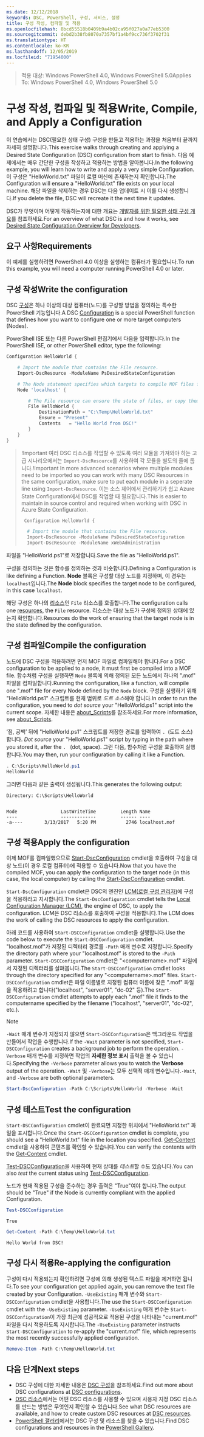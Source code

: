 ```yaml
---
ms.date: 12/12/2018
keywords: DSC, PowerShell, 구성, 서비스, 설정
title: 구성 작성, 컴파일 및 적용
ms.openlocfilehash: 8bcd55518b0409b9a4b02ca95f027a0a77eb5300
ms.sourcegitcommit: debd2b38fb8070a7357bf1a4bf9cc736f3702f31
ms.translationtype: HT
ms.contentlocale: ko-KR
ms.lasthandoff: 12/05/2019
ms.locfileid: "71954000"
---
```

> <span data-ttu-id="11556-103">적용 대상: Windows PowerShell 4.0, Windows PowerShell 5.0</span><span class="sxs-lookup"><span data-stu-id="11556-103">Applies To: Windows PowerShell 4.0, Windows PowerShell 5.0</span></span>

# <a name="write-compile-and-apply-a-configuration"></a><span data-ttu-id="11556-104">구성 작성, 컴파일 및 적용</span><span class="sxs-lookup"><span data-stu-id="11556-104">Write, Compile, and Apply a Configuration</span></span>

<span data-ttu-id="11556-105">이 연습에서는 DSC(필요한 상태 구성) 구성을 만들고 적용하는 과정을 처음부터 끝까지 자세히 설명합니다.</span><span class="sxs-lookup"><span data-stu-id="11556-105">This exercise walks through creating and applying a Desired State Configuration (DSC) configuration from start to finish.</span></span>
<span data-ttu-id="11556-106">다음 예제에서는 매우 간단한 구성을 작성하고 적용하는 방법을 알아봅니다.</span><span class="sxs-lookup"><span data-stu-id="11556-106">In the following example, you will learn how to write and apply a very simple Configuration.</span></span> <span data-ttu-id="11556-107">이 구성은 "HelloWorld.txt" 파일이 로컬 머신에 존재하는지 확인합니다.</span><span class="sxs-lookup"><span data-stu-id="11556-107">The Configuration will ensure a "HelloWorld.txt" file exists on your local machine.</span></span> <span data-ttu-id="11556-108">해당 파일을 삭제하는 경우 DSC는 다음 업데이트 시 이를 다시 생성합니다.</span><span class="sxs-lookup"><span data-stu-id="11556-108">If you delete the file, DSC will recreate it the next time it updates.</span></span>

<span data-ttu-id="11556-109">DSC가 무엇이며 어떻게 작동하는지에 대한 개요는 [개발자를 위한 필요한 상태 구성 개요](../overview/overview.md)를 참조하세요.</span><span class="sxs-lookup"><span data-stu-id="11556-109">For an overview of what DSC is and how it works, see [Desired State Configuration Overview for Developers](../overview/overview.md).</span></span>

## <a name="requirements"></a><span data-ttu-id="11556-110">요구 사항</span><span class="sxs-lookup"><span data-stu-id="11556-110">Requirements</span></span>

<span data-ttu-id="11556-111">이 예제를 실행하려면 PowerShell 4.0 이상을 실행하는 컴퓨터가 필요합니다.</span><span class="sxs-lookup"><span data-stu-id="11556-111">To run this example, you will need a computer running PowerShell 4.0 or later.</span></span>

## <a name="write-the-configuration"></a><span data-ttu-id="11556-112">구성 작성</span><span class="sxs-lookup"><span data-stu-id="11556-112">Write the configuration</span></span>

<span data-ttu-id="11556-113">DSC [구성](configurations.md)은 하나 이상의 대상 컴퓨터(노드)를 구성할 방법을 정의하는 특수한 PowerShell 기능입니다.</span><span class="sxs-lookup"><span data-stu-id="11556-113">A DSC [Configuration](configurations.md) is a special PowerShell function that defines how you want to configure one or more target computers (Nodes).</span></span>

<span data-ttu-id="11556-114">PowerShell ISE 또는 다른 PowerShell 편집기에서 다음을 입력합니다.</span><span class="sxs-lookup"><span data-stu-id="11556-114">In the PowerShell ISE, or other PowerShell editor, type the following:</span></span>

```powershell
Configuration HelloWorld {

    # Import the module that contains the File resource.
    Import-DscResource -ModuleName PsDesiredStateConfiguration

    # The Node statement specifies which targets to compile MOF files for, when this configuration is executed.
    Node 'localhost' {

        # The File resource can ensure the state of files, or copy them from a source to a destination with persistent updates.
        File HelloWorld {
            DestinationPath = "C:\Temp\HelloWorld.txt"
            Ensure = "Present"
            Contents   = "Hello World from DSC!"
        }
    }
}
```

> <span data-ttu-id="11556-115">!Important 여러 DSC 리소스를 작업할 수 있도록 여러 모듈을 가져와야 하는 고급 시나리오에서는 `Import-DscResource`를 사용하여 각 모듈을 별도의 줄에 둡니다.</span><span class="sxs-lookup"><span data-stu-id="11556-115">!Important In more advanced scenarios where multiple modules need to be imported so you can work with many DSC Resources in the same configuration, make sure to put each module in a seperate line using `Import-DscResource`.</span></span>
> <span data-ttu-id="11556-116">이는 소스 제어에서 관리하기가 쉽고 Azure State Configuration에서 DSC를 작업할 때 필요합니다.</span><span class="sxs-lookup"><span data-stu-id="11556-116">This is easier to maintain in source control and required when working with DSC in Azure State Configuration.</span></span>
>
> ```powershell
>  Configuration HelloWorld {
>
>   # Import the module that contains the File resource.
>   Import-DscResource -ModuleName PsDesiredStateConfiguration
>   Import-DscResource -ModuleName xWebAdministration
>
> ```

<span data-ttu-id="11556-117">파일을 "HelloWorld.ps1"로 저장합니다.</span><span class="sxs-lookup"><span data-stu-id="11556-117">Save the file as "HelloWorld.ps1".</span></span>

<span data-ttu-id="11556-118">구성을 정의하는 것은 함수를 정의하는 것과 비슷합니다.</span><span class="sxs-lookup"><span data-stu-id="11556-118">Defining a Configuration is like defining a Function.</span></span> <span data-ttu-id="11556-119">**Node** 블록은 구성할 대상 노드를 지정하며, 이 경우는 `localhost`입니다.</span><span class="sxs-lookup"><span data-stu-id="11556-119">The **Node** block specifies the target node to be configured, in this case `localhost`.</span></span>

<span data-ttu-id="11556-120">해당 구성은 하나의 [리소스](../resources/resources.md)인 `File` 리소스를 호출합니다.</span><span class="sxs-lookup"><span data-stu-id="11556-120">The configuration calls one [resources](../resources/resources.md), the `File` resource.</span></span> <span data-ttu-id="11556-121">리소스는 대상 노드가 구성에 정의된 상태에 있는지 확인합니다.</span><span class="sxs-lookup"><span data-stu-id="11556-121">Resources do the work of ensuring that the target node is in the state defined by the configuration.</span></span>

## <a name="compile-the-configuration"></a><span data-ttu-id="11556-122">구성 컴파일</span><span class="sxs-lookup"><span data-stu-id="11556-122">Compile the configuration</span></span>

<span data-ttu-id="11556-123">노드에 DSC 구성을 적용하려면 먼저 MOF 파일로 컴파일해야 합니다.</span><span class="sxs-lookup"><span data-stu-id="11556-123">For a DSC configuration to be applied to a node, it must first be compiled into a MOF file.</span></span>
<span data-ttu-id="11556-124">함수처럼 구성을 실행하면 `Node` 블록에 의해 정의된 모든 노드에서 하나의 ".mof" 파일을 컴파일합니다.</span><span class="sxs-lookup"><span data-stu-id="11556-124">Running the configuration, like a function, will compile one ".mof" file for every Node defined by the `Node` block.</span></span>
<span data-ttu-id="11556-125">구성을 실행하기 위해 "HelloWorld.ps1" 스크립트를 현재 범위로 *도트 소스*해야 합니다.</span><span class="sxs-lookup"><span data-stu-id="11556-125">In order to run the configuration, you need to *dot source* your "HelloWorld.ps1" script into the current scope.</span></span>
<span data-ttu-id="11556-126">자세한 내용은 [about_Scripts](/powershell/module/microsoft.powershell.core/about/about_scripts?view=powershell-6#script-scope-and-dot-sourcing)를 참조하세요.</span><span class="sxs-lookup"><span data-stu-id="11556-126">For more information, see [about_Scripts](/powershell/module/microsoft.powershell.core/about/about_scripts?view=powershell-6#script-scope-and-dot-sourcing).</span></span>

<!-- markdownlint-disable MD038 -->
<span data-ttu-id="11556-127">‘점, 공백’ 뒤에 "HelloWorld.ps1" 스크립트를 저장한 경로를 입력하여 `. `(도트 소스)합니다. </span><span class="sxs-lookup"><span data-stu-id="11556-127">*Dot source* your "HelloWorld.ps1" script by typing in the path where you stored it, after the `. ` (dot, space).</span></span> <span data-ttu-id="11556-128">그런 다음, 함수처럼 구성을 호출하여 실행합니다.</span><span class="sxs-lookup"><span data-stu-id="11556-128">You may then, run your configuration by calling it like a Function.</span></span>
<!-- markdownlint-enable MD038 -->

```powershell
. C:\Scripts\HelloWorld.ps1
HelloWorld
```

<span data-ttu-id="11556-129">그러면 다음과 같은 출력이 생성됩니다.</span><span class="sxs-lookup"><span data-stu-id="11556-129">This generates the following output:</span></span>

```output
Directory: C:\Scripts\HelloWorld


Mode                LastWriteTime         Length Name
----                -------------         ------ ----
-a----        3/13/2017   5:20 PM           2746 localhost.mof
```

## <a name="apply-the-configuration"></a><span data-ttu-id="11556-130">구성 적용</span><span class="sxs-lookup"><span data-stu-id="11556-130">Apply the configuration</span></span>

<span data-ttu-id="11556-131">이제 MOF를 컴파일했으므로 [Start-DscConfiguration](/powershell/module/psdesiredstateconfiguration/start-dscconfiguration) cmdlet을 호출하여 구성을 대상 노드(이 경우 로컬 컴퓨터)에 적용할 수 있습니다.</span><span class="sxs-lookup"><span data-stu-id="11556-131">Now that you have the compiled MOF, you can apply the configuration to the target node (in this case, the local computer) by calling the [Start-DscConfiguration](/powershell/module/psdesiredstateconfiguration/start-dscconfiguration) cmdlet.</span></span>

<span data-ttu-id="11556-132">`Start-DscConfiguration` cmdlet은 DSC의 엔진인 [LCM(로컬 구성 관리자)](../managing-nodes/metaConfig.md)에 구성을 적용하라고 지시합니다.</span><span class="sxs-lookup"><span data-stu-id="11556-132">The `Start-DscConfiguration` cmdlet tells the [Local Configuration Manager (LCM)](../managing-nodes/metaConfig.md), the engine of DSC, to apply the configuration.</span></span>
<span data-ttu-id="11556-133">LCM은 DSC 리소스를 호출하여 구성을 적용합니다.</span><span class="sxs-lookup"><span data-stu-id="11556-133">The LCM does the work of calling the DSC resources to apply the configuration.</span></span>

<span data-ttu-id="11556-134">아래 코드를 사용하여 `Start-DSCConfiguration` cmdlet을 실행합니다.</span><span class="sxs-lookup"><span data-stu-id="11556-134">Use the code below to execute the `Start-DSCConfiguration` cmdlet.</span></span> <span data-ttu-id="11556-135">"localhost.mof"가 저장된 디렉터리 경로를 `-Path` 매개 변수로 지정합니다.</span><span class="sxs-lookup"><span data-stu-id="11556-135">Specify the directory path where your "localhost.mof" is stored to the `-Path` parameter.</span></span> <span data-ttu-id="11556-136">`Start-DSCConfiguration` cmdlet은 "\<computername\>.mof" 파일에서 지정된 디렉터리를 살펴봅니다.</span><span class="sxs-lookup"><span data-stu-id="11556-136">The `Start-DSCConfiguration` cmdlet looks through the directory specified for any "\<computername\>.mof" files.</span></span> <span data-ttu-id="11556-137">`Start-DSCConfiguration` cmdlet은 파일 이름별로 지정된 컴퓨터 이름에 찾은 ".mof" 파일을 적용하려고 합니다("localhost", "server01", "dc-02" 등).</span><span class="sxs-lookup"><span data-stu-id="11556-137">The `Start-DSCConfiguration` cmdlet attempts to apply each ".mof" file it finds to the computername specified by the filename ("localhost", "server01", "dc-02", etc.).</span></span>

> [!NOTE]
> <span data-ttu-id="11556-138">`-Wait` 매개 변수가 지정되지 않으면 `Start-DSCConfiguration`은 백그라운드 작업을 만들어서 작업을 수행합니다.</span><span class="sxs-lookup"><span data-stu-id="11556-138">If the `-Wait` parameter is not specified, `Start-DSCConfiguration` creates a background job to perform the operation.</span></span> <span data-ttu-id="11556-139">`-Verbose` 매개 변수를 지정하면 작업의 **자세한 정보 표시** 출력을 볼 수 있습니다.</span><span class="sxs-lookup"><span data-stu-id="11556-139">Specifying the `-Verbose` parameter allows you to watch the **Verbose** output of the operation.</span></span> <span data-ttu-id="11556-140">`-Wait` 및 `-Verbose`는 모두 선택적 매개 변수입니다.</span><span class="sxs-lookup"><span data-stu-id="11556-140">`-Wait`, and `-Verbose` are both optional parameters.</span></span>

```powershell
Start-DscConfiguration -Path C:\Scripts\HelloWorld -Verbose -Wait
```

## <a name="test-the-configuration"></a><span data-ttu-id="11556-141">구성 테스트</span><span class="sxs-lookup"><span data-stu-id="11556-141">Test the configuration</span></span>

<span data-ttu-id="11556-142">`Start-DSCConfiguration` cmdlet이 완료되면 지정한 위치에서 "HelloWorld.txt" 파일을 표시합니다.</span><span class="sxs-lookup"><span data-stu-id="11556-142">Once the `Start-DSCConfiguration` cmdlet is complete, you should see a "HelloWorld.txt" file in the location you specified.</span></span> <span data-ttu-id="11556-143">[Get-Content](/powershell/module/microsoft.powershell.management/get-content) cmdlet을 사용하여 콘텐츠를 확인할 수 있습니다.</span><span class="sxs-lookup"><span data-stu-id="11556-143">You can verify the contents with the [Get-Content](/powershell/module/microsoft.powershell.management/get-content) cmdlet.</span></span>

<span data-ttu-id="11556-144">[Test-DSCConfiguration](/powershell/module/psdesiredstateconfiguration/Test-DSCConfiguration)을 사용하여 현재 상태를 *테스트*할 수도 있습니다.</span><span class="sxs-lookup"><span data-stu-id="11556-144">You can also *test* the current status using [Test-DSCConfiguration](/powershell/module/psdesiredstateconfiguration/Test-DSCConfiguration).</span></span>

<span data-ttu-id="11556-145">노드가 현재 적용된 구성을 준수하는 경우 출력은 "True"여야 합니다.</span><span class="sxs-lookup"><span data-stu-id="11556-145">The output should be "True" if the Node is currently compliant with the applied Configuration.</span></span>

```powershell
Test-DSCConfiguration
```

```output
True
```

```powershell
Get-Content -Path C:\Temp\HelloWorld.txt
```

```output
Hello World from DSC!
```

## <a name="re-applying-the-configuration"></a><span data-ttu-id="11556-146">구성 다시 적용</span><span class="sxs-lookup"><span data-stu-id="11556-146">Re-applying the configuration</span></span>

<span data-ttu-id="11556-147">구성이 다시 적용되는지 확인하려면 구성에 의해 생성된 텍스트 파일을 제거하면 됩니다.</span><span class="sxs-lookup"><span data-stu-id="11556-147">To see your configuration get applied again, you can remove the text file created by your Configuration.</span></span> <span data-ttu-id="11556-148">`-UseExisting` 매개 변수와 `Start-DSCConfiguration` cmdlet을 사용합니다.</span><span class="sxs-lookup"><span data-stu-id="11556-148">The use the `Start-DSCConfiguration` cmdlet with the `-UseExisting` parameter.</span></span> <span data-ttu-id="11556-149">`-UseExisting` 매개 변수는 `Start-DSCConfiguration`이 가장 최근에 성공적으로 적용된 구성을 나타내는 "current.mof" 파일을 다시 적용하도록 지시합니다.</span><span class="sxs-lookup"><span data-stu-id="11556-149">The `-UseExisting` parameter instructs `Start-DSCConfiguration` to re-apply the "current.mof" file, which represents the most recently successfully applied configuration.</span></span>

```powershell
Remove-Item -Path C:\Temp\HelloWorld.txt
```

## <a name="next-steps"></a><span data-ttu-id="11556-150">다음 단계</span><span class="sxs-lookup"><span data-stu-id="11556-150">Next steps</span></span>

- <span data-ttu-id="11556-151">DSC 구성에 대한 자세한 내용은 [DSC 구성](configurations.md)을 참조하세요.</span><span class="sxs-lookup"><span data-stu-id="11556-151">Find out more about DSC configurations at [DSC configurations](configurations.md).</span></span>
- <span data-ttu-id="11556-152">[DSC 리소스](../resources/resources.md)에서는 어떤 DSC 리소스를 사용할 수 있으며 사용자 지정 DSC 리소스를 만드는 방법은 무엇인지 확인할 수 있습니다.</span><span class="sxs-lookup"><span data-stu-id="11556-152">See what DSC resources are available, and how to create custom DSC resources at [DSC resources](../resources/resources.md).</span></span>
- <span data-ttu-id="11556-153">[PowerShell 갤러리](https://www.powershellgallery.com/)에서는 DSC 구성 및 리소스를 찾을 수 있습니다.</span><span class="sxs-lookup"><span data-stu-id="11556-153">Find DSC configurations and resources in the [PowerShell Gallery](https://www.powershellgallery.com/).</span></span>
